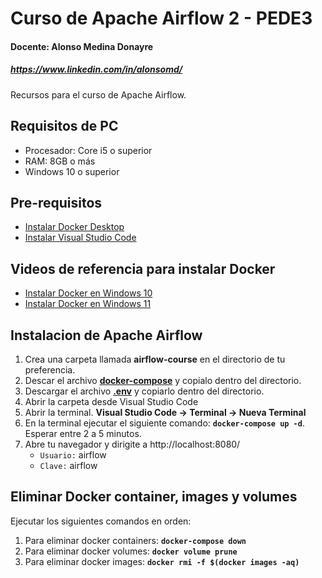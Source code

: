 # Curso de Apache Airflow 2 - PEDE3
#### Docente: Alonso Medina Donayre
##### https://www.linkedin.com/in/alonsomd/

Recursos para el curso de Apache Airflow.

## Requisitos de PC
- Procesador: Core i5 o superior  
- RAM: 8GB o más
- Windows 10 o superior

## Pre-requisitos
- [Instalar Docker Desktop](https://docs.docker.com/get-docker/)
- [Instalar Visual Studio Code](https://code.visualstudio.com/download)  

## Videos de referencia para instalar Docker
- [Instalar Docker en Windows 10](https://www.youtube.com/watch?v=ZO4KWQfUBBc)
- [Instalar Docker en Windows 11](https://www.youtube.com/watch?v=U8RcrCoL9q4)

## Instalacion de Apache Airflow
1. Crea una carpeta llamada **airflow-course** en el directorio de tu preferencia.
2. Descar el archivo **[docker-compose](https://github.com/alonsomedo/apache-airflow-course/blob/master/docker-compose.yaml)** y copialo dentro del directorio.
3. Descargar el archivo **[.env](https://github.com/alonsomedo/apache-airflow-course/blob/master/.env)** y copiarlo dentro del directorio.
4. Abrir la carpeta desde Visual Studio Code
5. Abrir la terminal. **Visual Studio Code -> Terminal -> Nueva Terminal**
6. En la terminal ejecutar el siguiente comando: **` docker-compose up -d `**. Esperar entre 2 a 5 minutos.
7. Abre tu navegador y dirigite a http://localhost:8080/
    - `Usuario:` airflow
    - `Clave:` airflow

## Eliminar Docker container, images y volumes
Ejecutar los siguientes comandos en orden:
1. Para eliminar docker containers: **` docker-compose down `**
2. Para eliminar docker volumes: **` docker volume prune `**
3. Para eliminar docker images: **` docker rmi -f $(docker images -aq) `**
